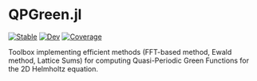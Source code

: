 # QPGreen.jl

[![Stable](https://img.shields.io/badge/docs-stable-blue.svg)](https://github.com/gregoirepourtier/GreenFunction.jl/stable/)
[![Dev](https://img.shields.io/badge/docs-dev-blue.svg)](https://github.com/gregoirepourtier/GreenFunction.jl/dev/)
[![Coverage](https://codecov.io/gh/gregoirepourtier/GreenFunction.jl/branch/main/graph/badge.svg)](https://codecov.io/gh/gregoirepourtier/GreenFunction.jl)

Toolbox implementing efficient methods (FFT-based method, Ewald method, Lattice Sums) for computing Quasi-Periodic Green Functions for the 2D Helmholtz equation.
